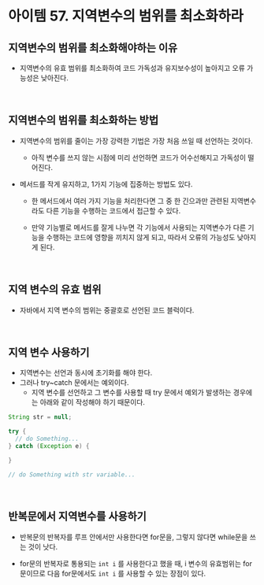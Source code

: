 # 아이템 57. 지역변수의 범위를 최소화하라

## 지역변수의 범위를 최소화해야하는 이유

- 지역변수의 유효 범위를 최소화하여 코드 가독성과 유지보수성이 높아지고 오류 가능성은 낮아진다.

<br>

## 지역변수의 범위를 최소화하는 방법

- 지역변수의 범위를 줄이는 가장 강력한 기법은 가장 처음 쓰일 때 선언하는 것이다.

  - 아직 변수를 쓰지 않는 시점에 미리 선언하면 코드가 어수선해지고 가독성이 떨어진다.

- 메서드를 작게 유지하고, 1가지 기능에 집중하는 방법도 있다.

  - 한 메서드에서 여러 가지 기능을 처리한다면 그 중 한 긴으과만 관련된 지역변수라도 다른 기능을 수행하는 코드에서 접근할 수 있다.

  - 만약 기능별로 메서드를 잘게 나누면 각 기능에서 사용되는 지역변수가 다른 기능을 수행하는 코드에 영향을 끼치지 않게 되고, 따라서 오류의 가능성도 낮아지게 된다.

<br>

## 지역 변수의 유효 범위

- 자바에서 지역 변수의 범위는 중괄호로 선언된 코드 블럭이다.

<br>

## 지역 변수 사용하기

- 지역변수는 선언과 동시에 초기화를 해야 한다.
- 그러나 try~catch 문에서는 예외이다.
  - 지역 변수를 선언하고 그 변수를 사용할 때 try 문에서 예외가 발생하는 경우에는 아래와 같이 작성해야 하기 때문이다.

```java
String str = null;

try {
  // do Something...
} catch (Exception e) {

}

// do Something with str variable...
```

<br>

## 반복문에서 지역변수를 사용하기

- 반복문의 반복자를 루프 안에서만 사용한다면 for문을, 그렇지 않다면 while문을 쓰는 것이 낫다.

- for문의 반복자로 통용되는 `int i` 를 사용한다고 했을 때, i 변수의 유효범위는 for문이므로 다음 for문에서도 `int i` 를 사용할 수 있는 장점이 있다.
